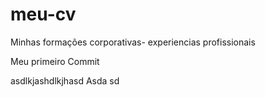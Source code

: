 # meu-cv
Minhas formações corporativas- experiencias profissionais

Meu primeiro Commit


asdlkjashdlkjhasd
Asda
sd